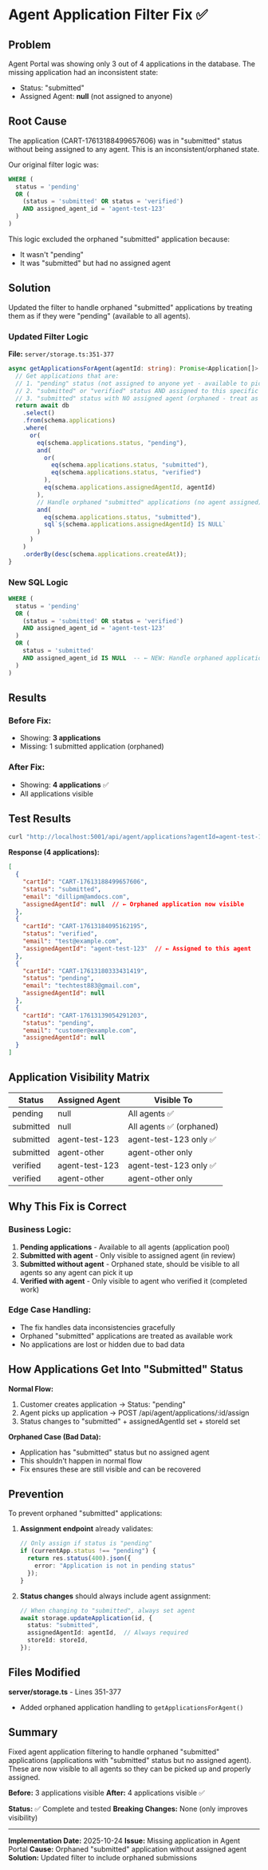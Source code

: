 # Agent Application Filter Fix ✅

## Problem

Agent Portal was showing only 3 out of 4 applications in the database. The missing application had an inconsistent state:
- Status: "submitted"
- Assigned Agent: **null** (not assigned to anyone)

## Root Cause

The application (CART-17613188499657606) was in "submitted" status without being assigned to any agent. This is an inconsistent/orphaned state.

Our original filter logic was:
```sql
WHERE (
  status = 'pending'
  OR (
    (status = 'submitted' OR status = 'verified')
    AND assigned_agent_id = 'agent-test-123'
  )
)
```

This logic excluded the orphaned "submitted" application because:
- It wasn't "pending"
- It was "submitted" but had no assigned agent

## Solution

Updated the filter to handle orphaned "submitted" applications by treating them as if they were "pending" (available to all agents).

### Updated Filter Logic

**File:** `server/storage.ts:351-377`

```typescript
async getApplicationsForAgent(agentId: string): Promise<Application[]> {
  // Get applications that are:
  // 1. "pending" status (not assigned to anyone yet - available to pick up)
  // 2. "submitted" or "verified" status AND assigned to this specific agent
  // 3. "submitted" status with NO assigned agent (orphaned - treat as pending)
  return await db
    .select()
    .from(schema.applications)
    .where(
      or(
        eq(schema.applications.status, "pending"),
        and(
          or(
            eq(schema.applications.status, "submitted"),
            eq(schema.applications.status, "verified")
          ),
          eq(schema.applications.assignedAgentId, agentId)
        ),
        // Handle orphaned "submitted" applications (no agent assigned)
        and(
          eq(schema.applications.status, "submitted"),
          sql`${schema.applications.assignedAgentId} IS NULL`
        )
      )
    )
    .orderBy(desc(schema.applications.createdAt));
}
```

### New SQL Logic

```sql
WHERE (
  status = 'pending'
  OR (
    (status = 'submitted' OR status = 'verified')
    AND assigned_agent_id = 'agent-test-123'
  )
  OR (
    status = 'submitted'
    AND assigned_agent_id IS NULL  -- ← NEW: Handle orphaned applications
  )
)
```

## Results

### Before Fix:
- Showing: **3 applications**
- Missing: 1 submitted application (orphaned)

### After Fix:
- Showing: **4 applications** ✅
- All applications visible

## Test Results

```bash
curl "http://localhost:5001/api/agent/applications?agentId=agent-test-123"
```

**Response (4 applications):**
```json
[
  {
    "cartId": "CART-17613188499657606",
    "status": "submitted",
    "email": "dillipm@amdocs.com",
    "assignedAgentId": null  // ← Orphaned application now visible
  },
  {
    "cartId": "CART-17613184095162195",
    "status": "verified",
    "email": "test@example.com",
    "assignedAgentId": "agent-test-123"  // ← Assigned to this agent
  },
  {
    "cartId": "CART-17613180333431419",
    "status": "pending",
    "email": "techtest883@gmail.com",
    "assignedAgentId": null
  },
  {
    "cartId": "CART-17613139054291203",
    "status": "pending",
    "email": "customer@example.com",
    "assignedAgentId": null
  }
]
```

## Application Visibility Matrix

| Status | Assigned Agent | Visible To |
|--------|---------------|------------|
| pending | null | All agents ✅ |
| submitted | null | All agents ✅ (orphaned) |
| submitted | agent-test-123 | agent-test-123 only ✅ |
| submitted | agent-other | agent-other only |
| verified | agent-test-123 | agent-test-123 only ✅ |
| verified | agent-other | agent-other only |

## Why This Fix is Correct

### Business Logic:
1. **Pending applications** - Available to all agents (application pool)
2. **Submitted with agent** - Only visible to assigned agent (in review)
3. **Submitted without agent** - Orphaned state, should be visible to all agents so any agent can pick it up
4. **Verified with agent** - Only visible to agent who verified it (completed work)

### Edge Case Handling:
- The fix handles data inconsistencies gracefully
- Orphaned "submitted" applications are treated as available work
- No applications are lost or hidden due to bad data

## How Applications Get Into "Submitted" Status

**Normal Flow:**
1. Customer creates application → Status: "pending"
2. Agent picks up application → POST /api/agent/applications/:id/assign
3. Status changes to "submitted" + assignedAgentId set + storeId set

**Orphaned Case (Bad Data):**
- Application has "submitted" status but no assigned agent
- This shouldn't happen in normal flow
- Fix ensures these are still visible and can be recovered

## Prevention

To prevent orphaned "submitted" applications:

1. **Assignment endpoint** already validates:
   ```typescript
   // Only assign if status is "pending"
   if (currentApp.status !== "pending") {
     return res.status(400).json({
       error: "Application is not in pending status"
     });
   }
   ```

2. **Status changes** should always include agent assignment:
   ```typescript
   // When changing to "submitted", always set agent
   await storage.updateApplication(id, {
     status: "submitted",
     assignedAgentId: agentId,  // Always required
     storeId: storeId,
   });
   ```

## Files Modified

**server/storage.ts** - Lines 351-377
- Added orphaned application handling to `getApplicationsForAgent()`

## Summary

Fixed agent application filtering to handle orphaned "submitted" applications (applications with "submitted" status but no assigned agent). These are now visible to all agents so they can be picked up and properly assigned.

**Before:** 3 applications visible
**After:** 4 applications visible ✅

**Status:** ✅ Complete and tested
**Breaking Changes:** None (only improves visibility)

---

**Implementation Date:** 2025-10-24
**Issue:** Missing application in Agent Portal
**Cause:** Orphaned "submitted" application without assigned agent
**Solution:** Updated filter to include orphaned submissions
